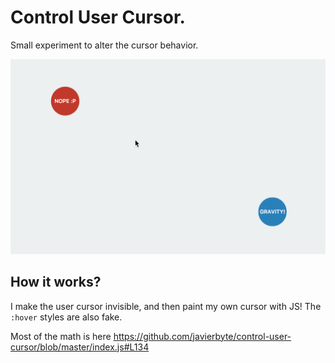 # Control User Cursor.
Small experiment to alter the cursor behavior.

[![control-user-cursor](docs-assets/screenshot.png)](http://javier.xyz/control-user-cursor/)

## How it works?
I make the user cursor invisible, and then paint my own cursor with JS! The `:hover` styles are also fake.

Most of the math is here https://github.com/javierbyte/control-user-cursor/blob/master/index.js#L134